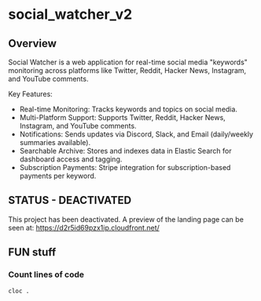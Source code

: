 # social_watcher_v2

## Overview
Social Watcher is a web application for real-time social media "keywords" monitoring across platforms like Twitter, Reddit, Hacker News, Instagram, and YouTube comments.

Key Features:

- Real-time Monitoring: Tracks keywords and topics on social media.
- Multi-Platform Support: Supports Twitter, Reddit, Hacker News, Instagram, and YouTube comments.
- Notifications: Sends updates via Discord, Slack, and Email (daily/weekly summaries available).
- Searchable Archive: Stores and indexes data in Elastic Search for dashboard access and tagging.
- Subscription Payments: Stripe integration for subscription-based payments per keyword.

## STATUS - DEACTIVATED

This project has been deactivated.
A preview of the landing page can be seen at: https://d2r5id69pzx1ip.cloudfront.net/

## FUN stuff

### Count lines of code

```
cloc .
```
